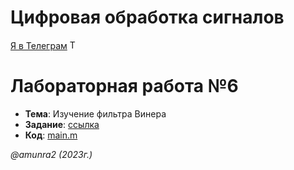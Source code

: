 # Цифровая обработка сигналов

[Я в Телеграм](https://t.me/amunra2) <img src="https://img.icons8.com/external-tal-revivo-shadow-tal-revivo/344/external-telegram-is-a-cloud-based-instant-messaging-and-voice-over-ip-service-logo-shadow-tal-revivo.png" alt="Telegram" width=15>

# Лабораторная работа №6

* **Тема**: Изучение фильтра Винера
* **Задание**: [ссылка](./task.pdf)
* **Код**: [main.m](./main.m)


_@amunra2 (2023г.)_

